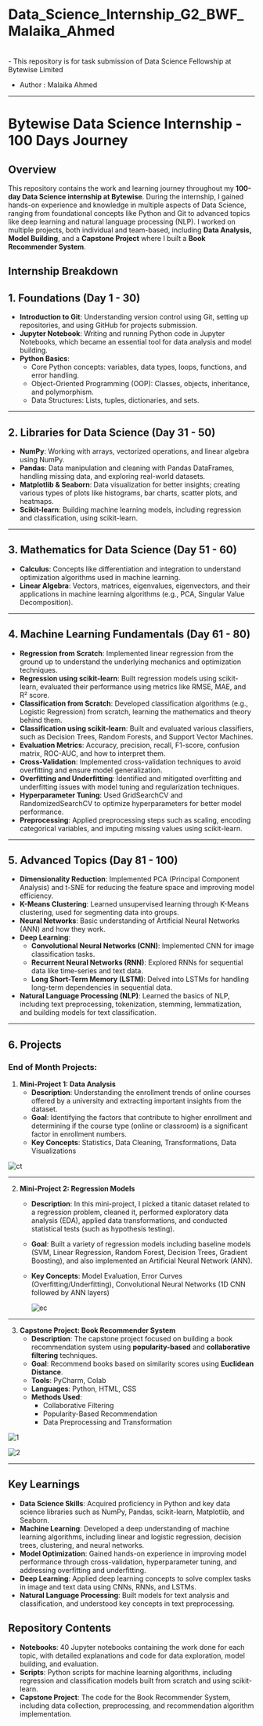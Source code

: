 # Data_Science_Internship_G2_BWF_Malaika_Ahmed 
<br>
- This repository is for task submission of Data Science Fellowship at Bytewise Limited

- Author : Malaika Ahmed

_______________________________________


# Bytewise Data Science Internship - 100 Days Journey

## Overview
This repository contains the work and learning journey throughout my **100-day Data Science internship at Bytewise**. During the internship, I gained hands-on experience and knowledge in multiple aspects of Data Science, ranging from foundational concepts like Python and Git to advanced topics like deep learning and natural language processing (NLP). I worked on multiple projects, both individual and team-based, including **Data Analysis, Model Building**, and a **Capstone Project** where I built a **Book Recommender System**.

## Internship Breakdown

## 1. **Foundations (Day 1 - 30)**

- **Introduction to Git**: Understanding version control using Git, setting up repositories, and using GitHub for projects submission.
- **Jupyter Notebook**: Writing and running Python code in Jupyter Notebooks, which became an essential tool for data analysis and model building.
- **Python Basics**: 
  - Core Python concepts: variables, data types, loops, functions, and error handling.
  - Object-Oriented Programming (OOP): Classes, objects, inheritance, and polymorphism.
  - Data Structures: Lists, tuples, dictionaries, and sets.
_____________________________
## 2. **Libraries for Data Science (Day 31 - 50)**

- **NumPy**: Working with arrays, vectorized operations, and linear algebra using NumPy.
- **Pandas**: Data manipulation and cleaning with Pandas DataFrames, handling missing data, and exploring real-world datasets.
- **Matplotlib & Seaborn**: Data visualization for better insights; creating various types of plots like histograms, bar charts, scatter plots, and heatmaps.
- **Scikit-learn**: Building machine learning models, including regression and classification, using scikit-learn.
______________________________________
## 3. **Mathematics for Data Science (Day 51 - 60)**

- **Calculus**: Concepts like differentiation and integration to understand optimization algorithms used in machine learning.
- **Linear Algebra**: Vectors, matrices, eigenvalues, eigenvectors, and their applications in machine learning algorithms (e.g., PCA, Singular Value Decomposition).
_______________________________________________
## 4. **Machine Learning Fundamentals (Day 61 - 80)**

- **Regression from Scratch**: Implemented linear regression from the ground up to understand the underlying mechanics and optimization techniques.
- **Regression using scikit-learn**: Built regression models using scikit-learn, evaluated their performance using metrics like RMSE, MAE, and R² score.
- **Classification from Scratch**: Developed classification algorithms (e.g., Logistic Regression) from scratch, learning the mathematics and theory behind them.
- **Classification using scikit-learn**: Built and evaluated various classifiers, such as Decision Trees, Random Forests, and Support Vector Machines.
- **Evaluation Metrics**: Accuracy, precision, recall, F1-score, confusion matrix, ROC-AUC, and how to interpret them.
- **Cross-Validation**: Implemented cross-validation techniques to avoid overfitting and ensure model generalization.
- **Overfitting and Underfitting**: Identified and mitigated overfitting and underfitting issues with model tuning and regularization techniques.
- **Hyperparameter Tuning**: Used GridSearchCV and RandomizedSearchCV to optimize hyperparameters for better model performance.
- **Preprocessing**: Applied preprocessing steps such as scaling, encoding categorical variables, and imputing missing values using scikit-learn.
_________________________________________
## 5. **Advanced Topics (Day 81 - 100)**

- **Dimensionality Reduction**: Implemented PCA (Principal Component Analysis) and t-SNE for reducing the feature space and improving model efficiency.
- **K-Means Clustering**: Learned unsupervised learning through K-Means clustering, used for segmenting data into groups.
- **Neural Networks**: Basic understanding of Artificial Neural Networks (ANN) and how they work.
- **Deep Learning**:
  - **Convolutional Neural Networks (CNN)**: Implemented CNN for image classification tasks.
  - **Recurrent Neural Networks (RNN)**: Explored RNNs for sequential data like time-series and text data.
  - **Long Short-Term Memory (LSTM)**: Delved into LSTMs for handling long-term dependencies in sequential data.
- **Natural Language Processing (NLP)**: Learned the basics of NLP, including text preprocessing, tokenization, stemming, lemmatization, and building models for text classification.
________________________________________
## 6. **Projects**

### **End of Month Projects:**

1. **Mini-Project 1: Data Analysis**  
   - **Description**: Understanding the enrollment trends of online courses offered by a university and extracting important insights from the dataset.
   - **Goal**: Identifying the factors that contribute to higher enrollment and determining if the course type (online or classroom) is a significant factor in enrollment numbers.
   - **Key Concepts**: Statistics, Data Cleaning, Transformations, Data Visualizations
  





![ct](https://github.com/user-attachments/assets/6ff45333-701c-4366-85dc-cc8e7e376eb2)




_________________________________________________________________

2. **Mini-Project 2: Regression Models**  
   - **Description**: In this mini-project, I picked a titanic dataset related to a regression problem, cleaned it, performed exploratory data analysis (EDA), applied data transformations, and conducted statistical tests (such as hypothesis testing). 
   - **Goal**: Built a variety of regression models including baseline models (SVM, Linear Regression, Random Forest, Decision Trees, Gradient Boosting), and also implemented an Artificial Neural Network (ANN).
   - **Key Concepts**: Model Evaluation, Error Curves (Overfitting/Underfitting), Convolutional Neural Networks (1D CNN followed by ANN layers)






      ![ec](https://github.com/user-attachments/assets/d8a255ff-ccec-4c0b-bc68-98a5f92f75e9)





_______________________________________________________________________
3. **Capstone Project: Book Recommender System**  
   - **Description**: The capstone project focused on building a book recommendation system using **popularity-based** and **collaborative filtering** techniques.
   - **Goal**: Recommend books based on similarity scores using **Euclidean Distance**.
   - **Tools**: PyCharm, Colab
   - **Languages**: Python, HTML, CSS
   - **Methods Used**: 
     - Collaborative Filtering
     - Popularity-Based Recommendation
     - Data Preprocessing and Transformation
    

       


![1](https://github.com/user-attachments/assets/abaf9fec-f4c2-417e-a61d-d98f223a140f)







![2](https://github.com/user-attachments/assets/2161b24d-b62c-42d1-bfb5-4d3c6ce9c44d)












_______________________________________________________________________

## Key Learnings

- **Data Science Skills**: Acquired proficiency in Python and key data science libraries such as NumPy, Pandas, scikit-learn, Matplotlib, and Seaborn.
- **Machine Learning**: Developed a deep understanding of machine learning algorithms, including linear and logistic regression, decision trees, clustering, and neural networks.
- **Model Optimization**: Gained hands-on experience in improving model performance through cross-validation, hyperparameter tuning, and addressing overfitting and underfitting.
- **Deep Learning**: Applied deep learning concepts to solve complex tasks in image and text data using CNNs, RNNs, and LSTMs.
- **Natural Language Processing**: Built models for text analysis and classification, and understood key concepts in text preprocessing.

## Repository Contents

- **Notebooks**: 40 Jupyter notebooks containing the work done for each topic, with detailed explanations and code for data exploration, model building, and evaluation.
- **Scripts**: Python scripts for machine learning algorithms, including regression and classification models built from scratch and using scikit-learn.
- **Capstone Project**: The code for the Book Recommender System, including data collection, preprocessing, and recommendation algorithm implementation.
